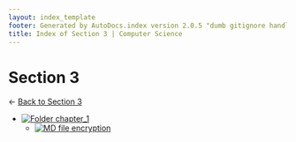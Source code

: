 ```yaml
---
layout: index_template
footer: Generated by AutoDocs.index version 2.0.5 "dumb gitignore handling is gone?" ⓒ Starwort, 2020
title: Index of Section 3 | Computer Science
---
```


# Section 3

← [Back to Section 3](..)

- [![Folder](https://starwort.github.io/computer-science/icon-folder.png) chapter_1](Paper_1/section_3/chapter_1)
  - [![MD file](https://img.icons8.com/windows/512/4a90e2/regular-document.png) encryption](Paper_1/section_3/chapter_1/encryption.md)

